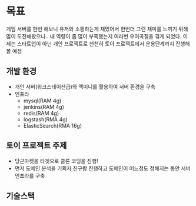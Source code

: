 # 목표
게임 서버를 한번 해보니 유저와 소통하는게 재밌어서 한번더 그런 재미를 느끼기 위해 많이 도전해봤으나.. 내 역량이 좀 많이 부족했는지 여러번 우여곡절을 겪게 되었다.
이제는 스타트업이 아닌 개인 프로젝트로 천천히 토이 프로젝트에서 운용단계까지 진행해볼 예정

## 개발 환경
- 개인 서버(워크스테이션급)와 맥미니를 활용하여 서버 환경을 구축
- 인프라 
  - mysql(RAM 4g)
  - jenkins(RAM 4g)
  - redis(RAM 4g) 
  - logstash(RMA 4g)
  - ElasticSearch(RMA 16g)

## 토이 프로젝트 주제
- 당근마켓을 타겟으로 클론 코딩을 진행!
- 먼저 도메인 분석을 기획자 친구랑 진행하고 도메인이 어느정도 정해지는 동안 서버 인프라를 구축

## 기술스택
